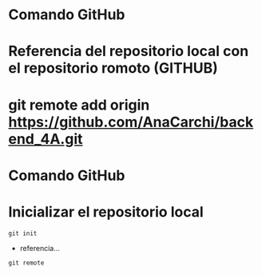 # Comando GitHub
# Referencia del repositorio local con el repositorio romoto (GITHUB)
# git remote add origin https://github.com/AnaCarchi/backend_4A.git
# Comando GitHub
# Inicializar el repositorio local
```
git init
```
- referencia...
```
git remote
```
